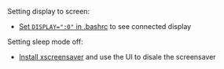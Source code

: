 Setting display to screen:
- [Set `DISPLAY=":0"` in .bashrc][0] to see connected display

Setting sleep mode off:
- [Install xscreensaver][1] and use the UI to disale the screensaver

[0]: https://stackoverflow.com/questions/42384650/gtk-warning-cannot-open-display-raspberry-pi-opencv/51535020
[1]: https://www.raspberrypi.org/forums/viewtopic.php?t=211855
